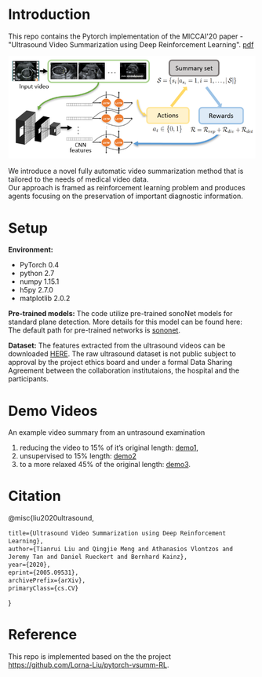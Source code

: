 # Introduction

This repo contains the Pytorch implementation of the MICCAI'20 paper - "Ultrasound Video Summarization using Deep Reinforcement Learning". [pdf](https://arxiv.org/abs/2005.09531v1)

![overview](figures/overview_ifind.png)

We introduce a novel fully automatic video summarization method that is tailored to the needs of medical video data. <br>
Our approach is framed as reinforcement learning problem and produces agents focusing on the preservation of important diagnostic information. <br>


# Setup

**Environment:** 
* PyTorch 0.4
* python 2.7
* numpy 1.15.1
* h5py 2.7.0
* matplotlib 2.0.2

**Pre-trained models:** 
The code utilize pre-trained sonoNet models for standard plane detection. More details for this model can be found here:<br>
The default path for pre-trained networks is [sononet](https://arxiv.org/abs/1612.05601). <br>

**Dataset:**
The features extracted from the ultrasound videos can be downloaded [HERE](https://imperiallondon-my.sharepoint.com/:u:/r/personal/trl15_ic_ac_uk/Documents/Github_data/us_dataset.zip?csf=1&web=1&e=YcNgZA). 
The raw ultrasound dataset is not public subject to approval by the project ethics board and under a formal Data Sharing Agreement between the collaboration institutaions, the hospital and the participants.

# Demo Videos
An example video summary from an untrasound examination
1) reducing the video to 15% of it’s original length: [demo1](https://youtu.be/K3kC2LEB0fY), 
2) unsupervised to 15% length: [demo2](https://youtu.be/72iP9F3XxMA) 
3) to a more relaxed 45% of the original length: [demo3](https://youtu.be/6LRs78hzRUs).


# Citation

@misc{liu2020ultrasound,
    
    title={Ultrasound Video Summarization using Deep Reinforcement Learning},
    author={Tianrui Liu and Qingjie Meng and Athanasios Vlontzos and Jeremy Tan and Daniel Rueckert and Bernhard Kainz},
    year={2020}, 
    eprint={2005.09531},
    archivePrefix={arXiv},
    primaryClass={cs.CV}
}

# Reference
This repo is implemented based on the the project https://github.com/Lorna-Liu/pytorch-vsumm-RL.
